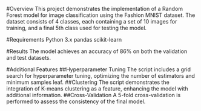 #Overview
This project demonstrates the implementation of a Random Forest model for image classification using the Fashion MNIST dataset. The dataset consists of 4 classes, each containing a set of 10 images for training, and a final 5th class used for testing the model.

#Requirements
Python 3.x
pandas
scikit-learn

#Results
The model achieves an accuracy of 86% on both the validation and test datasets.

#Additional Features
##Hyperparameter Tuning
The script includes a grid search for hyperparameter tuning, optimizing the number of estimators and minimum samples leaf.
##Clustering
The script demonstrates the integration of K-means clustering as a feature, enhancing the model with additional information.
##Cross-Validation
A 5-fold cross-validation is performed to assess the consistency of the final model.

